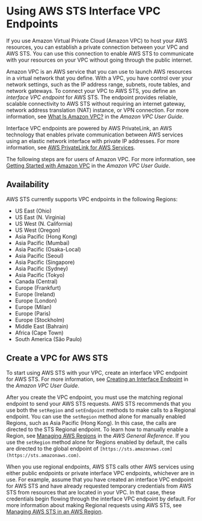 # Using AWS STS Interface VPC Endpoints<a name="id_credentials_sts_vpce"></a>

If you use Amazon Virtual Private Cloud \(Amazon VPC\) to host your AWS resources, you can establish a private connection between your VPC and AWS STS\. You can use this connection to enable AWS STS to communicate with your resources on your VPC without going through the public internet\.

Amazon VPC is an AWS service that you can use to launch AWS resources in a virtual network that you define\. With a VPC, you have control over your network settings, such as the IP address range, subnets, route tables, and network gateways\. To connect your VPC to AWS STS, you define an *interface VPC endpoint* for AWS STS\. The endpoint provides reliable, scalable connectivity to AWS STS without requiring an internet gateway, network address translation \(NAT\) instance, or VPN connection\. For more information, see [What Is Amazon VPC?](https://docs.aws.amazon.com/vpc/latest/userguide/VPC_Introduction.html) in the *Amazon VPC User Guide*\.

Interface VPC endpoints are powered by AWS PrivateLink, an AWS technology that enables private communication between AWS services using an elastic network interface with private IP addresses\. For more information, see [AWS PrivateLink for AWS Services](https://docs.aws.amazon.com/vpc/latest/userguide/vpce-interface.html)\.

The following steps are for users of Amazon VPC\. For more information, see [Getting Started with Amazon VPC](https://docs.aws.amazon.com/vpc/latest/userguide/GetStarted.html) in the *Amazon VPC User Guide*\.

## Availability<a name="id_credentials_sts_vpce_availability"></a>

AWS STS currently supports VPC endpoints in the following Regions:
+ US East \(Ohio\)
+ US East \(N\. Virginia\)
+ US West \(N\. California\)
+ US West \(Oregon\)
+ Asia Pacific \(Hong Kong\)
+ Asia Pacific \(Mumbai\)
+ Asia Pacific \(Osaka\-Local\)
+ Asia Pacific \(Seoul\)
+ Asia Pacific \(Singapore\)
+ Asia Pacific \(Sydney\)
+ Asia Pacific \(Tokyo\)
+ Canada \(Central\)
+ Europe \(Frankfurt\)
+ Europe \(Ireland\)
+ Europe \(London\)
+ Europe \(Milan\)
+ Europe \(Paris\)
+ Europe \(Stockholm\)
+ Middle East \(Bahrain\)
+ Africa \(Cape Town\)
+ South America \(São Paulo\)

## Create a VPC for AWS STS<a name="id_credentials_sts_vpce_create"></a>

To start using AWS STS with your VPC, create an interface VPC endpoint for AWS STS\. For more information, see [Creating an Interface Endpoint](https://docs.aws.amazon.com/vpc/latest/userguide/vpce-interface.html) in the *Amazon VPC User Guide*\.

After you create the VPC endpoint, you must use the matching regional endpoint to send your AWS STS requests\. AWS STS recommends that you use both the `setRegion` and `setEndpoint` methods to make calls to a Regional endpoint\. You can use the `setRegion` method alone for manually enabled Regions, such as Asia Pacific \(Hong Kong\)\. In this case, the calls are directed to the STS Regional endpoint\. To learn how to manually enable a Region, see [Managing AWS Regions](https://docs.aws.amazon.com/general/latest/gr/rande-manage.html) in the *AWS General Reference*\. If you use the `setRegion` method alone for Regions enabled by default, the calls are directed to the global endpoint of `[https://sts.amazonaws.com](https://sts.amazonaws.com)`\.

When you use regional endpoints, AWS STS calls other AWS services using either public endpoints or private interface VPC endpoints, whichever are in use\. For example, assume that you have created an interface VPC endpoint for AWS STS and have already requested temporary credentials from AWS STS from resources that are located in your VPC\. In that case, these credentials begin flowing through the interface VPC endpoint by default\. For more information about making Regional requests using AWS STS, see [Managing AWS STS in an AWS Region](id_credentials_temp_enable-regions.md)\.